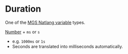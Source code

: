 # Duration

One of the [MGS Natlang variable](../../mgs/variables_mgs) types.

[Number](../../mgs/variables/number) + `ms` or `s`

- e.g. `1000ms` or `1s`
- Seconds are translated into milliseconds automatically.
